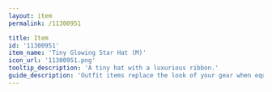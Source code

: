 ```yaml
---
layout: item
permalink: /11300951

title: Item
id: '11300951'
item_name: 'Tiny Glowing Star Hat (M)'
icon_url: '11300951.png'
tooltip_description: 'A tiny hat with a luxurious ribbon.'
guide_description: 'Outfit items replace the look of your gear when equipped.'
---
```

